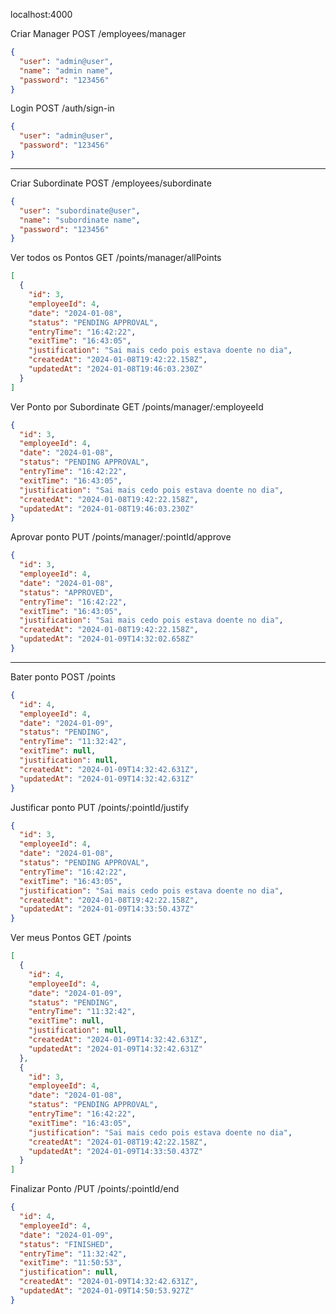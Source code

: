 localhost:4000

Criar Manager
POST
/employees/manager

```json
{
  "user": "admin@user",
  "name": "admin name",
  "password": "123456"
}
```

Login
POST
/auth/sign-in

```json
{
  "user": "admin@user",
  "password": "123456"
}
```

---

Criar Subordinate
POST
/employees/subordinate

```json
{
  "user": "subordinate@user",
  "name": "subordinate name",
  "password": "123456"
}
```

Ver todos os Pontos
GET
/points/manager/allPoints

```json
[
  {
    "id": 3,
    "employeeId": 4,
    "date": "2024-01-08",
    "status": "PENDING APPROVAL",
    "entryTime": "16:42:22",
    "exitTime": "16:43:05",
    "justification": "Sai mais cedo pois estava doente no dia",
    "createdAt": "2024-01-08T19:42:22.158Z",
    "updatedAt": "2024-01-08T19:46:03.230Z"
  }
]
```

Ver Ponto por Subordinate
GET
/points/manager/:employeeId

```json
{
  "id": 3,
  "employeeId": 4,
  "date": "2024-01-08",
  "status": "PENDING APPROVAL",
  "entryTime": "16:42:22",
  "exitTime": "16:43:05",
  "justification": "Sai mais cedo pois estava doente no dia",
  "createdAt": "2024-01-08T19:42:22.158Z",
  "updatedAt": "2024-01-08T19:46:03.230Z"
}
```

Aprovar ponto
PUT
/points/manager/:pointId/approve

```json
{
  "id": 3,
  "employeeId": 4,
  "date": "2024-01-08",
  "status": "APPROVED",
  "entryTime": "16:42:22",
  "exitTime": "16:43:05",
  "justification": "Sai mais cedo pois estava doente no dia",
  "createdAt": "2024-01-08T19:42:22.158Z",
  "updatedAt": "2024-01-09T14:32:02.658Z"
}
```

---

Bater ponto
POST
/points

```json
{
  "id": 4,
  "employeeId": 4,
  "date": "2024-01-09",
  "status": "PENDING",
  "entryTime": "11:32:42",
  "exitTime": null,
  "justification": null,
  "createdAt": "2024-01-09T14:32:42.631Z",
  "updatedAt": "2024-01-09T14:32:42.631Z"
}
```

Justificar ponto
PUT
/points/:pointId/justify

```json
{
  "id": 3,
  "employeeId": 4,
  "date": "2024-01-08",
  "status": "PENDING APPROVAL",
  "entryTime": "16:42:22",
  "exitTime": "16:43:05",
  "justification": "Sai mais cedo pois estava doente no dia",
  "createdAt": "2024-01-08T19:42:22.158Z",
  "updatedAt": "2024-01-09T14:33:50.437Z"
}
```

Ver meus Pontos
GET
/points

```json
[
  {
    "id": 4,
    "employeeId": 4,
    "date": "2024-01-09",
    "status": "PENDING",
    "entryTime": "11:32:42",
    "exitTime": null,
    "justification": null,
    "createdAt": "2024-01-09T14:32:42.631Z",
    "updatedAt": "2024-01-09T14:32:42.631Z"
  },
  {
    "id": 3,
    "employeeId": 4,
    "date": "2024-01-08",
    "status": "PENDING APPROVAL",
    "entryTime": "16:42:22",
    "exitTime": "16:43:05",
    "justification": "Sai mais cedo pois estava doente no dia",
    "createdAt": "2024-01-08T19:42:22.158Z",
    "updatedAt": "2024-01-09T14:33:50.437Z"
  }
]
```

Finalizar Ponto
/PUT
/points/:pointId/end

```json
{
  "id": 4,
  "employeeId": 4,
  "date": "2024-01-09",
  "status": "FINISHED",
  "entryTime": "11:32:42",
  "exitTime": "11:50:53",
  "justification": null,
  "createdAt": "2024-01-09T14:32:42.631Z",
  "updatedAt": "2024-01-09T14:50:53.927Z"
}
```
